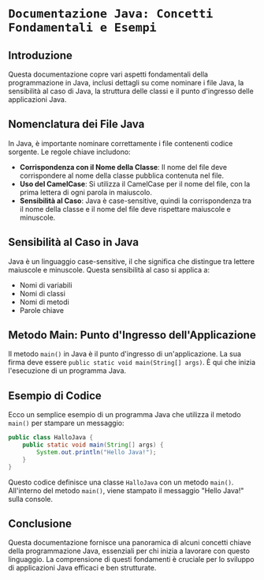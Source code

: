 # `Documentazione Java: Concetti Fondamentali e Esempi`

## Introduzione

Questa documentazione copre vari aspetti fondamentali della programmazione in Java, inclusi dettagli su come nominare i file Java, la sensibilità al caso di Java, la struttura delle classi e il punto d'ingresso delle applicazioni Java.

## Nomenclatura dei File Java

In Java, è importante nominare correttamente i file contenenti codice sorgente. Le regole chiave includono:

- **Corrispondenza con il Nome della Classe**: Il nome del file deve corrispondere al nome della classe pubblica contenuta nel file.
- **Uso del CamelCase**: Si utilizza il CamelCase per il nome del file, con la prima lettera di ogni parola in maiuscolo.
- **Sensibilità al Caso**: Java è case-sensitive, quindi la corrispondenza tra il nome della classe e il nome del file deve rispettare maiuscole e minuscole.

## Sensibilità al Caso in Java

Java è un linguaggio case-sensitive, il che significa che distingue tra lettere maiuscole e minuscole. Questa sensibilità al caso si applica a:

- Nomi di variabili
- Nomi di classi
- Nomi di metodi
- Parole chiave

## Metodo Main: Punto d'Ingresso dell'Applicazione

Il metodo `main()` in Java è il punto d'ingresso di un'applicazione. La sua firma deve essere `public static void main(String[] args)`. È qui che inizia l'esecuzione di un programma Java.

## Esempio di Codice

Ecco un semplice esempio di un programma Java che utilizza il metodo `main()` per stampare un messaggio:

```java
public class HalloJava {
    public static void main(String[] args) {
        System.out.println("Hello Java!");
    }
}
```

Questo codice definisce una classe `HalloJava` con un metodo `main()`. All'interno del metodo `main()`, viene stampato il messaggio "Hello Java!" sulla console.

## Conclusione

Questa documentazione fornisce una panoramica di alcuni concetti chiave della programmazione Java, essenziali per chi inizia a lavorare con questo linguaggio. La comprensione di questi fondamenti è cruciale per lo sviluppo di applicazioni Java efficaci e ben strutturate.
